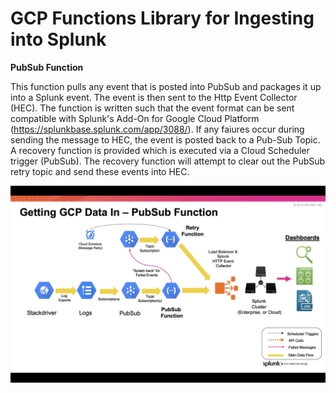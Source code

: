 # GCP Functions Library for Ingesting into Splunk

**PubSub Function**

This function pulls any event that is posted into PubSub and packages it up into a Splunk event. The event is then sent to the Http Event Collector (HEC). The function is written such that the event format can be sent compatible with Splunk's Add-On for Google Cloud Platform (https://splunkbase.splunk.com/app/3088/).
If any faiures occur during sending the message to HEC, the event is posted back to a Pub-Sub Topic. A recovery function is provided which is executed via a Cloud Scheduler trigger (PubSub). The recovery function will attempt to clear out the PubSub retry topic and send these events into HEC.


![PubSub Function overview](../images/PubSub.png)
